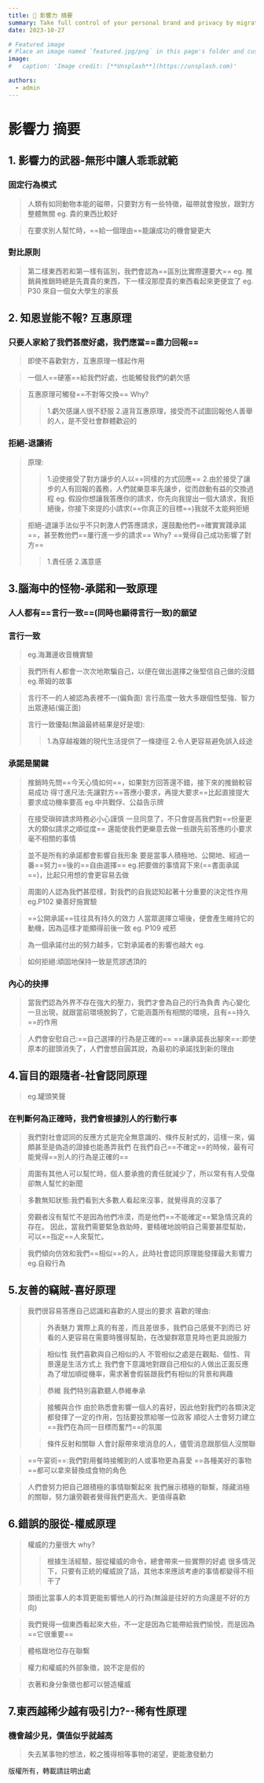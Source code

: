 ```yaml
---
title: 🎉 影響力 摘要
summary: Take full control of your personal brand and privacy by migrating away from the big tech platforms!
date: 2023-10-27

# Featured image
# Place an image named `featured.jpg/png` in this page's folder and customize its options here.
image:
#   caption: 'Image credit: [**Unsplash**](https://unsplash.com)'

authors:
  - admin
---
```


# 影響力 摘要

## 1. 影響力的武器-無形中讓人乖乖就範
### 固定行為模式
> 人類有如同動物本能的磁帶，只要對方有一些特徵，磁帶就會撥放，跟對方整體無關
> eg. 貴的東西比較好

> 在要求別人幫忙時，==給一個理由==能讓成功的機會變更大

### 對比原則
>第二樣東西若和第一樣有區別，我們會認為==區別比實際還要大==
>eg. 推銷員推銷時總是先賣貴的東西，下一樣沒那麼貴的東西看起來更便宜了
>eg. P30 來自一個女大學生的家長

## 2. 知恩豈能不報? 互惠原理
### 只要人家給了我們甚麼好處，我們應當==盡力回報==

> 即使不喜歡對方，互惠原理一樣起作用

> 一個人==硬塞==給我們好處，也能觸發我們的虧欠感

>互惠原理可觸發==不對等交換==
>Why?
>>1.虧欠感讓人很不舒服
>>2.違背互惠原理，接受而不試圖回報他人善舉的人，是不受社會群體歡迎的

### 拒絕-退讓術
>原理:
>>1.迫使接受了對方讓步的人以==同樣的方式回應==
>>2.由於接受了讓步的人有回報的義務，人們就樂意率先讓步，從而啟動有益的交換過程
>eg. 假設你想讓我答應你的請求，你先向我提出一個大請求，我拒絕後，你接下來提的小請求(==你真正的目標==)我就不太能夠拒絕

>拒絕-退讓手法似乎不只刺激人們答應請求，還鼓勵他們==確實實踐承諾==，甚至教他們==屢行進一步的請求==
>Why? ==覺得自己成功影響了對方==
>>1.責任感
>>2.滿意感

## 3.腦海中的怪物-承諾和一致原理
### 人人都有==言行一致==(同時也顯得言行一致)的願望

### 言行一致
>eg.海灘邊收音機實驗

>我們所有人都會一次次地欺騙自己，以便在做出選擇之後堅信自己做的沒錯
>eg.蒂姆的故事

>言行不一的人被認為表裡不一(偏負面)
>言行高度一致大多跟個性堅強、智力出眾連結(偏正面)

>言行一致優點(無論最終結果是好是壞):
>>1.為穿越複雜的現代生活提供了一條捷徑
>>2.令人更容易避免誤入歧途

### 承諾是關鍵

>推銷時先問==今天心情如何==，如果對方回答還不錯，接下來的推銷較容易成功
>得寸進尺法:先讓對方==答應小要求，再提大要求==比起直接提大要求成功機率要高
>eg.中共戰俘、公益告示牌

>在接受瑣碎請求時務必小心謹慎
>一旦同意了，不只會提高我們對==份量更大的類似請求之順從度==
>還能使我們更樂意去做一些跟先前答應的小要求毫不相關的事情

>並不是所有的承諾都會影響自我形象
>要是當事人積極地、公開地、經過一番==努力==後的==自由選擇==
>eg.把要做的事情寫下來(==書面承諾==)，比起只用想的會更容易去做

>周圍的人認為我們甚麼樣，對我們的自我認知起著十分重要的決定性作用
>eg.P102 樂善好施實驗

>==公開承諾==往往具有持久的效力
>人當眾選擇立場後，便會產生維持它的動機，因為這樣才能顯得前後一致
>eg. P109 戒菸

>為一個承諾付出的努力越多，它對承諾者的影響也越大
>eg.

>如何拒絕:頑固地保持一致是荒謬透頂的

### 內心的抉擇

>當我們認為外界不存在強大的壓力，我們才會為自己的行為負責
>內心變化一旦出現，就跟當前環境脫鉤了，它能涵蓋所有相關的環境，且有==持久==的作用

>人們會安慰自己:==自己選擇的行為是正確的==
>==讓承諾長出腳來==:即使原本的甜頭消失了，人們會想自圓其說，為最初的承諾找到新的理由

## 4.盲目的跟隨者-社會認同原理

>eg.罐頭笑聲

### 在判斷何為正確時，我們會根據別人的行動行事

>我們對社會認同的反應方式是完全無意識的、條件反射式的，這樣一來，偏頗甚至是偽造的證據也能愚弄我們
>在我們自己==不確定==的時候，最有可能覺得==別人的行為是正確的==

>周圍有其他人可以幫忙時，個人要承擔的責任就減少了，所以常有有人受傷卻無人幫忙的新聞

>多數無知狀態:我們看到大多數人看起來沒事，就覺得真的沒事了

>旁觀者沒有幫忙不是因為他們冷漠，而是他們==不能確定==緊急情況真的存在。
>因此，當我們需要緊急救助時，要精確地說明自己需要甚麼幫助，可以==指定==人來幫忙。

>我們傾向仿效和我們==相似==的人，此時社會認同原理能發揮最大影響力
>eg.自殺行為

## 5.友善的竊賊-喜好原理

>我們很容易答應自己認識和喜歡的人提出的要求
>喜歡的理由:
>>外表魅力
>>實際上真的有差，而且差很多，我們自己感覺不到而已
>>好看的人更容易在需要時獲得幫助，在改變群眾意見時也更具說服力
>
>>相似性
>>我們喜歡與自己相似的人
>>不管相似之處是在觀點、個性、背景還是生活方式上
>>我們會下意識地對跟自己相似的人做出正面反應
>>為了增加順從機率，需求著會假裝跟我們有相似的背景和興趣
>
>>恭維
>>我們特別喜歡聽人恭維奉承
>
>>接觸與合作
>>由於熟悉會影響一個人的喜好，因此他對我們的各類決定都發揮了一定的作用，包括要投票給哪一位政客
>>順從人士會努力建立==我們在為同一目標而奮鬥==的氛圍
>
>>條件反射和關聯
>>人會討厭帶來壞消息的人，儘管消息跟那個人沒關聯

>==午宴術==:我們對用餐時接觸到的人或事物更為喜愛
>==各種美好的事物==都可以拿來替換成食物的角色

>人們會努力把自己跟積極的事情聯繫起來
>我們展示積極的聯繫，隱藏消極的關聯，努力讓旁觀者覺得我們更高大、更值得喜歡

## 6.錯誤的服從-權威原理

>權威的力量很大
>why?
>>根據生活經驗，服從權威的命令，總會帶來一些實際的好處
>>很多情況下，只要有正統的權威說了話，其他本來應該考慮的事情都變得不相干了

>頭銜比當事人的本質更能影響他人的行為(無論是往好的方向還是不好的方向)

>我們覺得一個東西看起來大些，不一定是因為它能帶給我們愉悅，而是因為==它很重要==

>體格跟地位存在聯繫

>權力和權威的外部象徵，說不定是假的

>衣著和身分象徵也都可以營造權威

## 7.東西越稀少越有吸引力?--稀有性原理

### 機會越少見，價值似乎就越高

>失去某事物的想法，較之獲得相等事物的渴望，更能激發動力

版權所有，轉載請註明出處